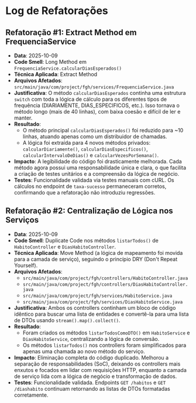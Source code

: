 # Log de Refatorações

## Refatoração #1: Extract Method em FrequenciaService
- **Data**: 2025-10-09
- **Code Smell**: Long Method em `FrequenciaService.calcularDiasEsperados()`
- **Técnica Aplicada**: Extract Method
- **Arquivos Afetados**: `src/main/java/com/project/fgh/services/FrequenciaService.java`
- **Justificativa**: O método `calcularDiasEsperados` continha uma estrutura `switch` com toda a lógica de cálculo para os diferentes tipos de frequência (DIARIAMENTE, DIAS_ESPECIFICOS, etc.). Isso tornava o método longo (mais de 40 linhas), com baixa coesão e difícil de ler e manter.
- **Resultado**:
  - O método principal `calcularDiasEsperados()` foi reduzido para ~10 linhas, atuando apenas como um distribuidor de chamadas.
  - A lógica foi extraída para 4 novos métodos privados: `calcularDiariamente()`, `calcularDiasEspecificos()`, `calcularIntervaloDeDias()` e `calcularVezesPorSemana()`.
- **Impacto**: A legibilidade do código foi drasticamente melhorada. Cada método agora possui uma responsabilidade única e clara, o que facilita a criação de testes unitários e a compreensão da lógica de negócio.
- **Testes**: Funcionalidade validada via testes manuais com cURL. Os cálculos no endpoint de `taxa-sucesso` permaneceram corretos, confirmando que a refatoração não introduziu regressões.

## Refatoração #2: Centralização de Lógica nos Serviços
- **Data**: 2025-10-09
- **Code Smell**: Duplicate Code nos métodos `listarTodos()` de `HabitoController` e `DiasHabitoController`.
- **Técnica Aplicada**: Move Method (a lógica de mapeamento foi movida para a camada de serviço), seguindo o princípio DRY (Don't Repeat Yourself).
- **Arquivos Afetados**:
  - `src/main/java/com/project/fgh/controllers/HabitoController.java`
  - `src/main/java/com/project/fgh/controllers/DiasHabitoController.java`
  - `src/main/java/com/project/fgh/services/HabitoService.java`
  - `src/main/java/com/project/fgh/services/DiasHabitoService.java`
- **Justificativa**: Ambos os controllers continham um bloco de código idêntico para buscar uma lista de entidades e convertê-la para uma lista de DTOs usando `stream().map().collect()`.
- **Resultado**:
  - Foram criados os métodos `listarTodosComoDTO()` em `HabitoService` e `DiasHabitoService`, centralizando a lógica de conversão.
  - Os métodos `listarTodos()` nos controllers foram simplificados para apenas uma chamada ao novo método do serviço.
- **Impacto**: Eliminação completa do código duplicado. Melhorou a separação de responsabilidades (SoC), deixando os controllers mais enxutos e focados em lidar com requisições HTTP, enquanto a camada de serviço lida com a lógica de negócio e transformação de dados.
- **Testes**: Funcionalidade validada. Endpoints `GET /habitos` e `GET /diashabito` continuam retornando as listas de DTOs formatadas corretamente.